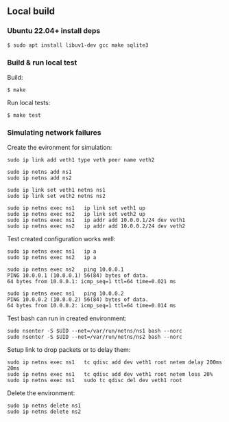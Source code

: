 ## Local build

### Ubuntu 22.04+ install deps

```
$ sudo apt install libuv1-dev gcc make sqlite3
```

### Build & run local test

Build:
```
$ make
```

Run local tests:
```
$ make test
```

### Simulating network failures

Create the evironment for simulation:
```
sudo ip link add veth1 type veth peer name veth2

sudo ip netns add ns1
sudo ip netns add ns2

sudo ip link set veth1 netns ns1
sudo ip link set veth2 netns ns2

sudo ip netns exec ns1   ip link set veth1 up
sudo ip netns exec ns2   ip link set veth2 up
sudo ip netns exec ns1   ip addr add 10.0.0.1/24 dev veth1
sudo ip netns exec ns2   ip addr add 10.0.0.2/24 dev veth2
```

Test created configuration works well:
```
sudo ip netns exec ns1   ip a
sudo ip netns exec ns2   ip a

sudo ip netns exec ns2   ping 10.0.0.1
PING 10.0.0.1 (10.0.0.1) 56(84) bytes of data.
64 bytes from 10.0.0.1: icmp_seq=1 ttl=64 time=0.021 ms

sudo ip netns exec ns1   ping 10.0.0.2
PING 10.0.0.2 (10.0.0.2) 56(84) bytes of data.
64 bytes from 10.0.0.2: icmp_seq=1 ttl=64 time=0.014 ms
```

Test bash can run in created environment:
```
sudo nsenter -S $UID --net=/var/run/netns/ns1 bash --norc
sudo nsenter -S $UID --net=/var/run/netns/ns2 bash --norc
```

Setup link to drop packets or to delay them:
```
sudo ip netns exec ns1   tc qdisc add dev veth1 root netem delay 200ms 20ms
sudo ip netns exec ns1   tc qdisc add dev veth1 root netem loss 20%
sudo ip netns exec ns1   sudo tc qdisc del dev veth1 root
```

Delete the environment:
```
sudo ip netns delete ns1
sudo ip netns delete ns2
```
